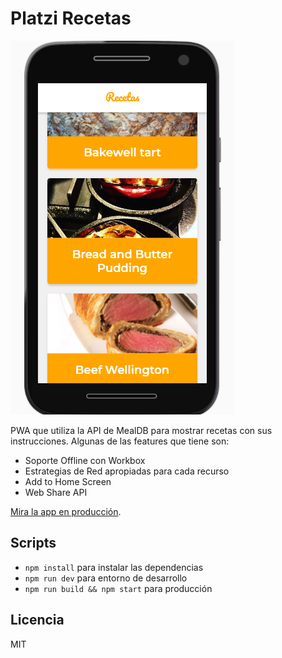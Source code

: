# Platzi Recetas

![Captura de Recetas](.readme-static/captura.png)

PWA que utiliza la API de MealDB para mostrar recetas con sus instrucciones. Algunas de las features que tiene son:

- Soporte Offline con Workbox
- Estrategias de Red apropiadas para cada recurso
- Add to Home Screen
- Web Share API

[Mira la app en producción](https://platzi-pwa-olive.vercel.app/).

## Scripts

- `npm install` para instalar las dependencias
- `npm run dev` para entorno de desarrollo
- `npm run build && npm start` para producción

## Licencia

MIT

